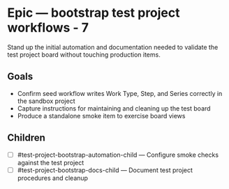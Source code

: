 <!--
title: Epic — bootstrap test project workflows - 7
labels: ["test"]
assignees: ["mfortin014"]
uid: test-project-bootstrap-epic-7
type: Chore
status: Draft
priority: P2
area: ci
project: "test"
series: "Throughput"
work_type: Epic
children_uids: ["test-project-bootstrap-child-1-automation-7","test-project-bootstrap-child-2-documentation-7"]
start_date: 2025-10-30
target_date: 2025-10-31
target: mvp-0.7.1
-->

# Epic — bootstrap test project workflows - 7

Stand up the initial automation and documentation needed to validate the test project board without touching production items.

## Goals

- Confirm seed workflow writes Work Type, Step, and Series correctly in the sandbox project
- Capture instructions for maintaining and cleaning up the test board
- Produce a standalone smoke item to exercise board views

## Children

- [ ] #test-project-bootstrap-automation-child — Configure smoke checks against the test project
- [ ] #test-project-bootstrap-docs-child — Document test project procedures and cleanup
